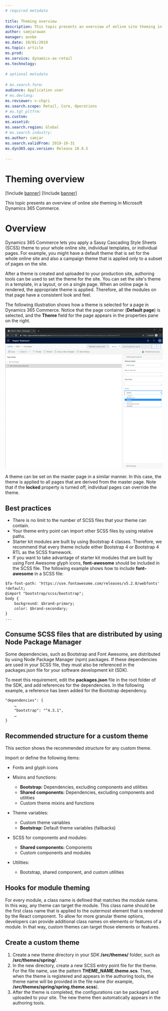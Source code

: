 ```yaml
---
# required metadata

title: Theming overview
description: This topic presents an overview of online site theming in Microsoft Dynamics 365 Commerce.
author: samjarawan
manager: annbe
ms.date: 10/01/2019
ms.topic: article
ms.prod: 
ms.service: dynamics-ax-retail
ms.technology: 

# optional metadata

# ms.search.form: 
audience: Application user
# ms.devlang: 
ms.reviewer: v-chgri
ms.search.scope: Retail, Core, Operations
# ms.tgt_pltfrm: 
ms.custom: 
ms.assetid: 
ms.search.region: Global
# ms.search.industry: 
ms.author: samjar
ms.search.validFrom: 2019-10-31
ms.dyn365.ops.version: Release 10.0.5

---
```

# Theming overview

[!include [banner](../../includes/preview-banner.md)]
[!include [banner](../../includes/banner.md)]

This topic presents an overview of online site theming in Microsoft Dynamics 365 Commerce.

# Overview

Dynamics 365 Commerce lets you apply a Sassy Cascading Style Sheets (SCSS) theme to your whole online site, individual templates, or individual pages. For example, you might have a default theme that is set for the whole online site and also a campaign theme that is applied only to a subset of pages on the site.

After a theme is created and uploaded to your production site, authoring tools can be used to set the theme for the site. You can set the site's theme in a template, in a layout, or on a single page. When an online page is rendered, the appropriate theme is applied. Therefore, all the modules on that page have a consistent look and feel.

The following illustration shows how a theme is selected for a page in Dynamics 365 Commerce. Notice that the page container (**Default page**) is selected, and the **Theme** field for the page appears in the properties pane on the right.

![Theme selection](media/theming-1.png)

A theme can be set on the master page in a similar manner. In this case, the theme is applied to all pages that are derived from the master page. Note that if the **locked** property is turned off, individual pages can override the theme.

## Best practices

* There is no limit to the number of SCSS files that your theme can contain.
* Your theme entry point can import other SCSS files by using relative paths.
* Starter kit modules are built by using Bootstrap 4 classes. Therefore, we recommend that every theme include either Bootstrap 4 or Bootstrap 4 RTL as the  SCSS framework.
* If you want to take advantage of starter kit modules that are built by using Font Awesome glyph icons, **font-awesome** should be included in the SCSS file. The following example shows how to include **font-awesome** in a SCSS file:

```
$fa-font-path: 'https://use.fontawesome.com/releases/v5.2.0/webfonts' !default;
@import "bootstrap/scss/bootstrap";
body {
    background: $brand-primary;
    color: $brand-secondary;
}
...
```

## Consume SCSS files that are distributed by using Node Package Manager

Some dependencies, such as Bootstrap and Font Awesome, are distributed by using Node Package Manager (npm) packages. If these dependencies are used in your SCSS file, they must also be referenced in the packages.json file for your software development kit (SDK).

To meet this requirement, edit the **packages.json** file in the root folder of the SDK, and add references for the dependencies. In the following example, a reference has been added for the Bootstrap dependency.

```
"dependencies": {
    …
    "bootstrap": "^4.3.1",
    …
}
```

## Recommended structure for a custom theme

This section shows the recommended structure for any custom theme. 

Import or define the following items:

* Fonts and glyph icons
* Mixins and functions:

    * **Bootstrap:** Dependencies, excluding components and utilities
    * **Shared components:** Dependencies, excluding components and utilities
    * Custom theme mixins and functions

* Theme variables:

    * Custom theme variables
    * **Bootstrap:** Default theme variables (fallbacks)

* SCSS for components and modules:

    * **Shared components:** Components
    * Custom components and modules

* Utilities:

    * Bootstrap, shared component, and custom utilities

## Hooks for module theming

For every module, a class name is defined that matches the module name. In this way, any theme can target the module. This class name should be the first class name that is applied to the outermost element that is rendered by the React component. To allow for more granular theme options, developers can provide additional class names on elements or features of a module. In that way, custom themes can target those elements or features.

## Create a custom theme

1. Create a new theme directory in your SDK **/src/themes/** folder, such as **/src/themes/spring/**.
1. In the new directory, create a new SCSS entry point file for the theme. For the file name, use the pattern **THEME\_NAME.theme.scs**. Then, when the theme is registered and appears in the authoring tools, the theme name will be provided in the file name (for example, **/src/themes/spring/spring.theme.scss**).
1. After the theme is completed, the configurations can be packaged and uploaded to your site. The new theme then automatically appears in the authoring tools.
